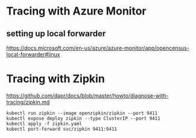 # Tracing with Azure Monitor


## setting up local forwarder
https://docs.microsoft.com/en-us/azure/azure-monitor/app/opencensus-local-forwarder#linux


# Tracing with Zipkin
https://github.com/dapr/docs/blob/master/howto/diagnose-with-tracing/zipkin.md


```
kubectl run zipkin --image openzipkin/zipkin --port 9411
kubectl expose deploy zipkin --type ClusterIP --port 9411
kubectl apply -f zipkin.yaml
kubectl port-forward svc/zipkin 9411:9411
